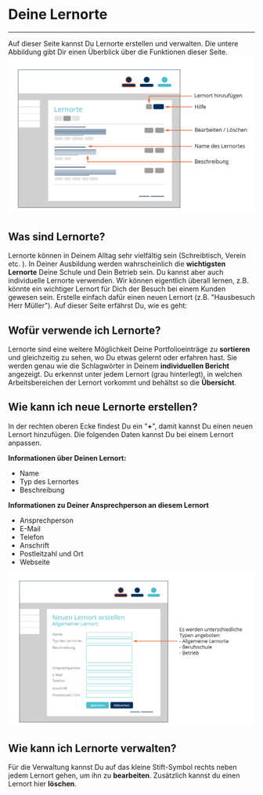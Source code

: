 # Deine Lernorte
- - - 

Auf dieser Seite kannst Du Lernorte erstellen und verwalten.
Die untere Abbildung gibt Dir einen Überblick über die Funktionen dieser Seite.
![Deine Lernorte](media/Ausbildungsportfolio_final-12.jpg)


## Was sind Lernorte?
Lernorte können in Deinem Alltag sehr vielfältig sein (Schreibtisch, Verein etc. ). In Deiner Ausbildung werden wahrscheinlich die **wichtigsten Lernorte** Deine Schule und Dein Betrieb sein. Du kannst aber auch individuelle Lernorte verwenden. Wir können eigentlich überall lernen, z.B. könnte ein wichtiger Lernort für Dich der Besuch bei einem Kunden gewesen sein. Erstelle einfach dafür einen neuen Lernort (z.B. "Hausbesuch Herr Müller"). Auf dieser Seite erfährst Du, wie es geht:

## Wofür verwende ich Lernorte?
Lernorte sind eine weitere Möglichkeit Deine Portfolioeinträge zu **sortieren** und gleichzeitig zu sehen, wo Du etwas gelernt oder erfahren hast. Sie werden genau wie die Schlagwörter in Deinem **individuellen Bericht** angezeigt. Du erkennst unter jedem Lernort (grau hinterlegt), in welchen Arbeitsbereichen der Lernort vorkommt und behältst so die **Übersicht**.

## Wie kann ich neue Lernorte erstellen?
In der rechten oberen Ecke findest Du ein "**+**", damit kannst Du einen neuen Lernort hinzufügen.
Die folgenden Daten kannst Du bei einem Lernort anpassen.

**Informationen über Deinen Lernort:**
* Name
* Typ des Lernortes
* Beschreibung

**Informationen zu Deiner Ansprechperson an diesem Lernort**
* Ansprechperson
* E-Mail
* Telefon
* Anschrift
* Postleitzahl und Ort
* Webseite

![Einen neuen Lernort eintragen](media/Ausbildungsportfolio_final-13.jpg)


## Wie kann ich Lernorte verwalten?
Für die Verwaltung kannst Du auf das kleine Stift-Symbol rechts neben jedem Lernort gehen, um ihn zu **bearbeiten**. Zusätzlich kannst du einen Lernort hier **löschen**.

